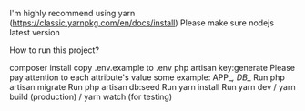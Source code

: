 I'm highly recommend using yarn (https://classic.yarnpkg.com/en/docs/install)
Please make sure nodejs latest version

How to run this project?

composer install
copy .env.example to .env
php artisan key:generate
Please pay attention to each attribute's value some example: APP_*, DB_*
Run php artisan migrate
Run php artisan db:seed
Run yarn install
Run yarn dev / yarn build (production) / yarn watch (for testing)